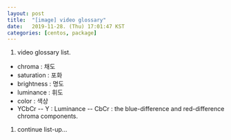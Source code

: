 ```yaml
---
layout: post
title:  "[image] video glossary"
date:   2019-11-28. (Thu) 17:01:47 KST
categories: [centos, package]
---
```


1. video glossary list.  
* chroma : 채도
* saturation : 포화
* brightness : 명도
* luminance : 휘도
* color : 색상 
* YCbCr
-- Y : Luminance
-- CbCr : the blue-difference and red-difference chroma components.


1. continue list-up...




